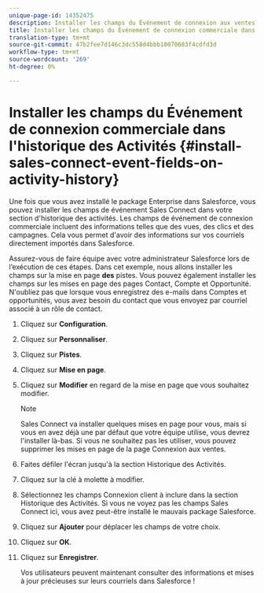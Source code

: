 ```yaml
---
unique-page-id: 14352475
description: Installer les champs du Événement de connexion aux ventes dans l'historique des Activités - Documents marketing - Documentation du produit
title: Installer les champs du Événement de connexion commerciale dans l'historique des Activités
translation-type: tm+mt
source-git-commit: 47b2fee7d146c3dc558d4bbb10070683f4cdfd3d
workflow-type: tm+mt
source-wordcount: '269'
ht-degree: 0%

---
```



# Installer les champs du Événement de connexion commerciale dans l&#39;historique des Activités {#install-sales-connect-event-fields-on-activity-history}

Une fois que vous avez installé le package Enterprise dans Salesforce, vous pouvez installer les champs de événement Sales Connect dans votre section d&#39;historique des activités. Les champs de événement de connexion commerciale incluent des informations telles que des vues, des clics et des campagnes. Cela vous permet d&#39;avoir des informations sur vos courriels directement importés dans Salesforce.

Assurez-vous de faire équipe avec votre administrateur Salesforce lors de l’exécution de ces étapes. Dans cet exemple, nous allons installer les champs sur la mise en page **des** pistes. Vous pouvez également installer les champs sur les mises en page des pages Contact, Compte et Opportunité. N&#39;oubliez pas que lorsque vous enregistrez des e-mails dans Comptes et opportunités, vous avez besoin du contact que vous envoyez par courriel associé à un rôle de contact.

1. Cliquez sur **Configuration**.
1. Cliquez sur **Personnaliser**.
1. Cliquez sur **Pistes**.
1. Cliquez sur **Mise en page**.
1. Cliquez sur **Modifier** en regard de la mise en page que vous souhaitez modifier.

   >[!NOTE]
   >
   >Sales Connect va installer quelques mises en page pour vous, mais si vous en avez déjà une par défaut que votre équipe utilise, vous devrez l&#39;installer là-bas. Si vous ne souhaitez pas les utiliser, vous pouvez supprimer les mises en page de la page Connexion aux ventes.

1. Faites défiler l&#39;écran jusqu&#39;à la section Historique des Activités.
1. Cliquez sur la clé à molette à modifier.
1. Sélectionnez les champs Connexion client à inclure dans la section Historique des Activités. Si vous ne voyez pas les champs Sales Connect ici, vous avez peut-être installé le mauvais package Salesforce.
1. Cliquez sur **Ajouter** pour déplacer les champs de votre choix.
1. Cliquez sur **OK**.
1. Cliquez sur **Enregistrer**.

   Vos utilisateurs peuvent maintenant consulter des informations et mises à jour précieuses sur leurs courriels dans Salesforce !

